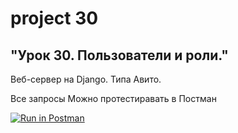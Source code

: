 project 30
=========
"Урок 30. Пользователи и роли."
---------
Веб-сервер на Django. Типа Авито.

Все запросы Можно протестиравать в Постман

[![Run in Postman](https://run.pstmn.io/button.svg)](https://app.getpostman.com/run-collection/edc5ff072bfa48d40a19?action=collection%2Fimport)